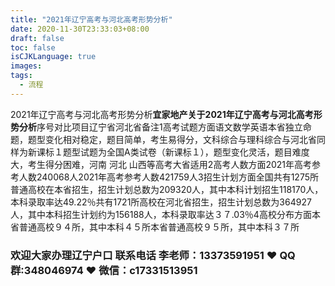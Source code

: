 ```yaml
---
title: "2021年辽宁高考与河北高考形势分析"
date: 2020-11-30T23:33:03+08:00
draft: false
toc: false
isCJKLanguage: true
images:
tags: 
  - 流程
---
```




2021年辽宁高考与河北高考形势分析**宜家地产关于2021年辽宁高考与河北高考形势分析**序号对比项目辽宁省河北省备注1高考试题方面语文数学英语本省独立命题，题型变化相对稳定，题目简单，考生易得分，文科综合与理科综合与河北省同样为新课标１题型试题为全国A类试卷（新课标１），题型变化灵活，题目难度大，考生得分困难，河南 河北 山西等高考大省适用2高考人数方面2021年高考参考人数240068人2021年高考参考人数421759人3招生计划方面全国共有1275所普通高校在本省招生，招生计划总数为209320人，其中本科计划招生118170人，本科录取率达49.22％共有1721所高校在河北省招生，招生计划总数为364927人，其中本科招生计划约为156188人，本科录取率达３７.03％4高校分布方面本省普通高校９４所，其中本科４５所本省普通高校９５所，其中本科３７所



### 欢迎大家办理辽宁户口 联系电话 李老师：13373591951 ❤️ QQ群:348046974 ❤️ 微信：c17331513951 

